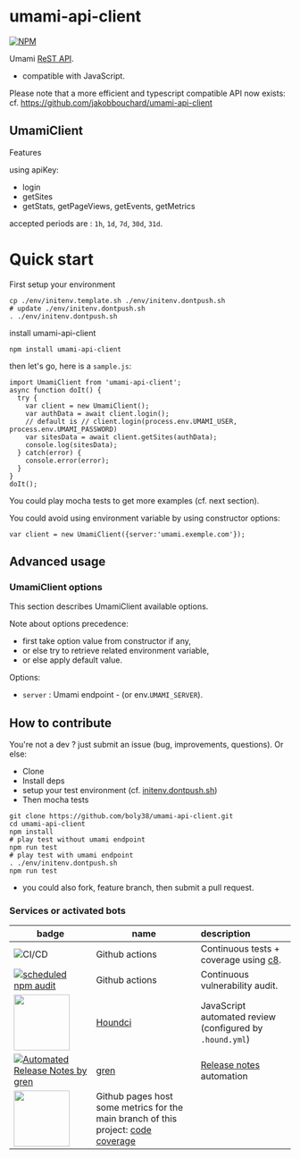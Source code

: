 # umami-api-client

[![NPM](https://nodei.co/npm/umami-api-client.png?compact=true)](https://npmjs.org/package/umami-api-client)

Umami [ReST API](https://umami.is/docs/api).

- compatible with JavaScript.

Please note that a more efficient and typescript compatible API now exists: cf. https://github.com/jakobbouchard/umami-api-client

## UmamiClient
Features

using apiKey:
- login
- getSites
- getStats, getPageViews, getEvents, getMetrics

accepted periods are : `1h`, `1d`, `7d`, `30d`, `31d`.

# Quick start

First setup your environment
```
cp ./env/initenv.template.sh ./env/initenv.dontpush.sh
# update ./env/initenv.dontpush.sh
. ./env/initenv.dontpush.sh
```

install umami-api-client

```
npm install umami-api-client
```

then let's go, here is a `sample.js`:
```
import UmamiClient from 'umami-api-client';
async function doIt() {
  try {
    var client = new UmamiClient();
    var authData = await client.login(); 
    // default is // client.login(process.env.UMAMI_USER, process.env.UMAMI_PASSWORD)
    var sitesData = await client.getSites(authData);
    console.log(sitesData);
  } catch(error) {
    console.error(error);
  }
}
doIt();
```
You could play mocha tests to get more examples (cf. next section).

You could avoid using environment variable by using constructor options:
```
var client = new UmamiClient({server:'umami.exemple.com'});
```

## Advanced usage


### UmamiClient options
This section describes UmamiClient available options.

Note about options precedence: 
- first take option value from constructor if any, 
- or else try to retrieve related environment variable, 
- or else apply default value.

Options:
- `server` : Umami endpoint - (or env.`UMAMI_SERVER`).

## How to contribute
You're not a dev ? just submit an issue (bug, improvements, questions). Or else:
* Clone
* Install deps
* setup your test environment (cf. [initenv.dontpush.sh](./env/initenv.dontpush.sh))
* Then mocha tests
```
git clone https://github.com/boly38/umami-api-client.git
cd umami-api-client
npm install
# play test without umami endpoint
npm run test
# play test with umami endpoint
. ./env/initenv.dontpush.sh
npm run test
```
* you could also fork, feature branch, then submit a pull request.

### Services or activated bots

| badge                                                                                                                                                                                      | name   | description  |
|--------------------------------------------------------------------------------------------------------------------------------------------------------------------------------------------|-------|:--------|
| ![CI/CD](https://github.com/boly38/umami-api-client/workflows/umami_api_client_ci/badge.svg)                                                                                               |Github actions|Continuous tests + coverage using [c8](https://www.npmjs.com/package/c8).
| [![scheduled npm audit](https://github.com/boly38/umami-api-client/actions/workflows/audit.yml/badge.svg)](https://github.com/boly38/umami-api-client/actions/workflows/audit.yml) |Github actions|Continuous vulnerability audit.
| [<img src="https://cdn.icon-icons.com/icons2/2148/PNG/512/houndci_icon_132320.png" width="100">](https://houndci.com/)                                                                     |[Houndci](https://houndci.com/)|JavaScript  automated review (configured by `.hound.yml`)|
| [![Automated Release Notes by gren](https://img.shields.io/badge/%F0%9F%A4%96-release%20notes-00B2EE.svg)](https://github-tools.github.io/github-release-notes/)                           |[gren](https://github.com/github-tools/github-release-notes)|[Release notes](https://github.com/boly38/umami-api-client/releases) automation|
| [<img src="https://codetheweb.blog/assets/img/posts/github-pages-free-hosting/cover.png" width="100">](https://boly38.github.io/umami-api-client/)                                     | Github pages host some metrics for the main branch of this project: [code coverage](https://boly38.github.io/umami-api-client/)

